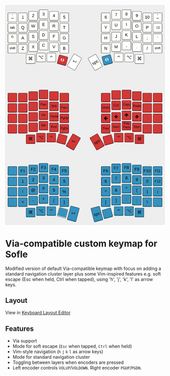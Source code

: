 ![SofleKeyboard custom keymap](https://raw.githubusercontent.com/j4ckofalltrades/keebs/master/sofle/assets/soflekeyboard.png)

# Via-compatible custom keymap for Sofle

Modified version of default Via-compatible keymap with focus on adding a standard navigation cluster layer plus some
Vim-inspired features e.g. soft escape (Esc when held, Ctrl when tapped), using 'h', 'j', 'k', 'l' as arrow keys.

## Layout

View in [Keyboard Layout Editor](http://www.keyboard-layout-editor.com/#/gists/a1f6519e723ad81ca151741b53a28b80)

## Features

- Via support
- Mode for soft escape (`Esc` when tapped, `Ctrl` when held) 
- Vim-style navigation (`h` `j` `k` `l` as arrow keys)
- Mode for standard navigation cluster
- Toggling between layers when encoders are pressed
- Left encoder controls `VOLUP`/`VOLDOWN`. Right encoder `PGUP`/`PGDN`.
